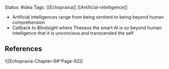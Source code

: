 Status: #idea
Tags: [[Echopraxia]] [[Artificial-intelligence]]

* Artificial intelligences range from being sentient to being beyond human comprehension
* Callback to Blindsight where Theseus the smart AI is so beyond human intelligence that it is unconcious and transcended the self

## References

![[Echopraxia-Chapter-6#^Page-92]]